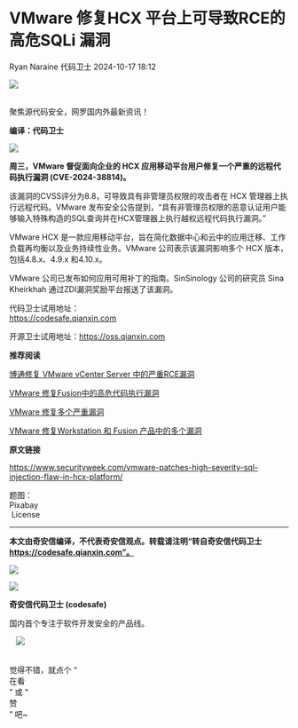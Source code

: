 #  VMware 修复HCX 平台上可导致RCE的高危SQLi 漏洞   
Ryan Naraine  代码卫士   2024-10-17 18:12  
  
![](https://mmbiz.qpic.cn/mmbiz_gif/Az5ZsrEic9ot90z9etZLlU7OTaPOdibteeibJMMmbwc29aJlDOmUicibIRoLdcuEQjtHQ2qjVtZBt0M5eVbYoQzlHiaw/640?wx_fmt=gif "")  
  
   
聚焦源代码安全，网罗国内外最新资讯！  
  
**编译：代码卫士**  
  
![](https://mmbiz.qpic.cn/mmbiz_gif/oBANLWYScMT5vPJMRj5EtTSQOBFdOQhMEPicRQegSshYO7bibQnVuNeDP9fOStNlv5f37icrlkxe983PvzyKw4KHA/640?wx_fmt=gif&from=appmsg "")  
  
**周三，VMware 督促面向企业的 HCX 应用移动平台用户修复一个严重的远程代码执行漏洞 (CVE-2024-38814)。**  
  
  
该漏洞的CVSS评分为8.8，可导致具有非管理员权限的攻击者在 HCX 管理器上执行远程代码。VMware 发布安全公告提到，“具有非管理员权限的恶意认证用户能够输入特殊构造的SQL查询并在HCX管理器上执行越权远程代码执行漏洞。”  
  
VMware HCX 是一款应用移动平台，旨在简化数据中心和云中的应用迁移、工作负载再均衡以及业务持续性业务。VMware 公司表示该漏洞影响多个 HCX 版本，包括4.8.x、4.9.x 和4.10.x。  
  
VMware 公司已发布如何应用可用补丁的指南。SinSinology 公司的研究员 Sina Kheirkhah 通过ZDI漏洞奖励平台报送了该漏洞。  
  
  
代码卫士试用地址：  
https://codesafe.qianxin.com  
  
开源卫士试用地址：https://oss.qianxin.com  
  
  
  
  
  
  
  
  
  
  
  
**推荐阅读**  
  
[博通修复 VMware vCenter Server 中的严重RCE漏洞](http://mp.weixin.qq.com/s?__biz=MzI2NTg4OTc5Nw==&mid=2247520848&idx=2&sn=d95814f9037c7711dfcb09cd0e590f0c&chksm=ea94a33adde32a2cc2d70ae1c9f784e58a1068b3439966be8fc0130d96ff48e1aae33021a835&scene=21#wechat_redirect)  
  
  
[VMware 修复Fusion中的高危代码执行漏洞](http://mp.weixin.qq.com/s?__biz=MzI2NTg4OTc5Nw==&mid=2247520668&idx=3&sn=899efb652a40601d77b2cb2fffa9e4a2&chksm=ea94a0f6dde329e0c294039de56f65cffda877a972c98fbfebe68abac81d4ee415d453a6203e&scene=21#wechat_redirect)  
  
  
[VMware 修复多个严重漏洞](http://mp.weixin.qq.com/s?__biz=MzI2NTg4OTc5Nw==&mid=2247519781&idx=1&sn=6951e2970725eafcd08fdb56f31e3df5&chksm=ea94bf4fdde3365926e476e57a166e8c5b13f60a4955215555a3a20948faf68e83c949a669da&scene=21#wechat_redirect)  
  
  
[VMware 修复Workstation 和 Fusion 产品中的多个漏洞](http://mp.weixin.qq.com/s?__biz=MzI2NTg4OTc5Nw==&mid=2247519506&idx=2&sn=15447e0bd14688896d0aac2ef6d85333&chksm=ea94bc78dde3356e2862d49586a76b04a8277c3e27ee0cbad93ba1906c685c4e45d848bd682a&scene=21#wechat_redirect)  
  
  
  
  
  
**原文链接**  
  
  
https://www.securityweek.com/vmware-patches-high-severity-sql-injection-flaw-in-hcx-platform/  
  
  
题图：  
Pixabay  
 License  
  
****  
**本文由奇安信编译，不代表奇安信观点。转载请注明“转自奇安信代码卫士 https://codesafe.qianxin.com”。**  
  
  
  
  
![](https://mmbiz.qpic.cn/mmbiz_jpg/oBANLWYScMSf7nNLWrJL6dkJp7RB8Kl4zxU9ibnQjuvo4VoZ5ic9Q91K3WshWzqEybcroVEOQpgYfx1uYgwJhlFQ/640?wx_fmt=jpeg "")  
  
![](https://mmbiz.qpic.cn/mmbiz_jpg/oBANLWYScMSN5sfviaCuvYQccJZlrr64sRlvcbdWjDic9mPQ8mBBFDCKP6VibiaNE1kDVuoIOiaIVRoTjSsSftGC8gw/640?wx_fmt=jpeg "")  
  
**奇安信代码卫士 (codesafe)**  
  
国内首个专注于软件开发安全的产品线。  
  
   ![](https://mmbiz.qpic.cn/mmbiz_gif/oBANLWYScMQ5iciaeKS21icDIWSVd0M9zEhicFK0rbCJOrgpc09iaH6nvqvsIdckDfxH2K4tu9CvPJgSf7XhGHJwVyQ/640?wx_fmt=gif "")  
  
   
觉得不错，就点个 “  
在看  
” 或 "  
赞  
” 吧~  
  
